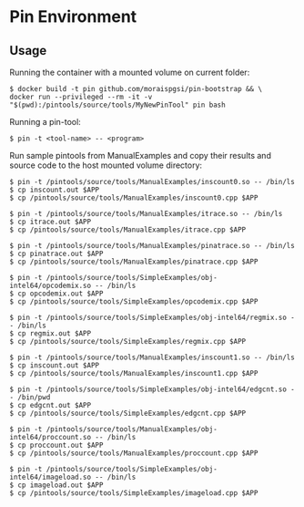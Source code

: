 # Pin Environment

## Usage
Running the container with a mounted volume on current folder:
```
$ docker build -t pin github.com/moraispgsi/pin-bootstrap && \
docker run --privileged --rm -it -v "$(pwd):/pintools/source/tools/MyNewPinTool" pin bash
```

Running a pin-tool:
```
$ pin -t <tool-name> -- <program>
```

Run sample pintools from ManualExamples and copy their results and source code to the host mounted volume directory:

```
$ pin -t /pintools/source/tools/ManualExamples/inscount0.so -- /bin/ls
$ cp inscount.out $APP
$ cp /pintools/source/tools/ManualExamples/inscount0.cpp $APP
```
```	
$ pin -t /pintools/source/tools/ManualExamples/itrace.so -- /bin/ls
$ cp itrace.out $APP
$ cp /pintools/source/tools/ManualExamples/itrace.cpp $APP
```
```
$ pin -t /pintools/source/tools/ManualExamples/pinatrace.so -- /bin/ls
$ cp pinatrace.out $APP
$ cp /pintools/source/tools/ManualExamples/pinatrace.cpp $APP
```
```
$ pin -t /pintools/source/tools/SimpleExamples/obj-intel64/opcodemix.so -- /bin/ls
$ cp opcodemix.out $APP
$ cp /pintools/source/tools/SimpleExamples/opcodemix.cpp $APP
```
```
$ pin -t /pintools/source/tools/SimpleExamples/obj-intel64/regmix.so -- /bin/ls
$ cp regmix.out $APP
$ cp /pintools/source/tools/SimpleExamples/regmix.cpp $APP
```
```
$ pin -t /pintools/source/tools/ManualExamples/inscount1.so -- /bin/ls
$ cp inscount.out $APP
$ cp /pintools/source/tools/ManualExamples/inscount1.cpp $APP
```
```
$ pin -t /pintools/source/tools/SimpleExamples/obj-intel64/edgcnt.so -- /bin/pwd 
$ cp edgcnt.out $APP
$ cp /pintools/source/tools/SimpleExamples/edgcnt.cpp $APP
```
```
$ pin -t /pintools/source/tools/ManualExamples/obj-intel64/proccount.so -- /bin/ls
$ cp proccount.out $APP
$ cp /pintools/source/tools/ManualExamples/proccount.cpp $APP
```
```
$ pin -t /pintools/source/tools/SimpleExamples/obj-intel64/imageload.so -- /bin/ls
$ cp imageload.out $APP
$ cp /pintools/source/tools/SimpleExamples/imageload.cpp $APP
```
<!--stackedit_data:
eyJoaXN0b3J5IjpbODY0ODMwMDUxXX0=
-->